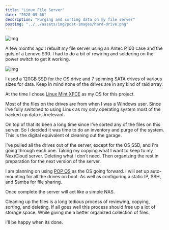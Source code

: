 ```yaml
---
title: "Linux File Server"
date: "2020-09-06"
description: "Purging and sorting data on my file server"
postimg: "../../assets/img/post-images/hard-drive.png"
---
```


![img](../../assets/img/post-images/hard-drive.png)

A few months ago I rebuilt my file server using an Antec P100 case and the guts of a Lenovo S30.
I had to do a bit of rewiring and soldering on the power switch to get it working.

![img](../../assets/img/post-images/antec-p100.jpg)

I used a 120GB SSD for the OS drive and 7 spinning SATA drives of various sizes for data.
Keep in mind none of the drives are in any kind of raid array. 

At the time I chose [Linux Mint XFCE](https://linuxmint.com/) as my OS for this project.

Most of the files on the drives are from when I was a Windows user.
Since I've fully switched to using Linux as my only operating system most of the backed up data is irrelevant. 

On top of that its been a long time since I've sorted any of the files on this server.
So I decided it was time to do an inventory and purge of the system.
This is the digital equivalent of cleaning out the garage. 

I've pulled all the drives out of the server, except for the OS SSD, and I'm going through each one.
Taking my copying what I want to keep to my NextCloud server. Deleting what I don't need.
Then organizing the rest in preparation for the next version of the server.

I am planning on using [POP OS](https://pop.system76.com/) as the OS going forward.
I will set up auto-mounting for all the drives on boot.
As well as configuring a static IP, SSH, and Samba for file sharing.

Once complete the server will act like a simple NAS.

Cleaning up the files is a long tedious process of reviewing, copying, sorting, and deleting.
If all goes well this process should free up a lot of storage space.
While giving me a better organized collection of files.

I'll be happy when its done.

